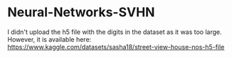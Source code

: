 # Neural-Networks-SVHN
I didn't upload the h5 file with the digits in the dataset as it was too large. However, it is available here: https://www.kaggle.com/datasets/sasha18/street-view-house-nos-h5-file

